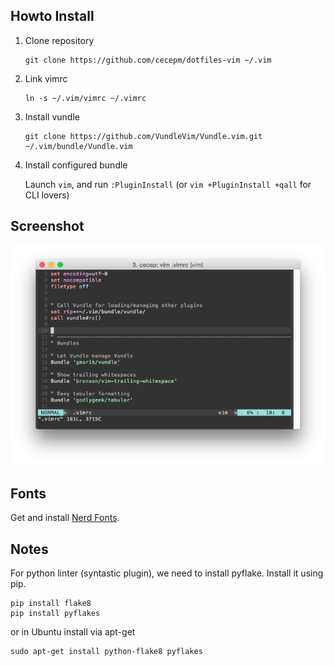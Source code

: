 ## Howto Install

1. Clone repository

    ```
    git clone https://github.com/cecepm/dotfiles-vim ~/.vim
    ```

2. Link vimrc

    ```
    ln -s ~/.vim/vimrc ~/.vimrc
    ```

3. Install vundle

    ```
    git clone https://github.com/VundleVim/Vundle.vim.git ~/.vim/bundle/Vundle.vim
    ```

4. Install configured bundle

    Launch `vim`, and run `:PluginInstall` (or `vim +PluginInstall +qall` for CLI lovers)

## Screenshot

![vim](https://raw.githubusercontent.com/cecepm/dotfiles/master/screenshot/vim.png)


## Fonts

Get and install [Nerd Fonts](https://github.com/ryanoasis/nerd-fonts).

## Notes

For python linter (syntastic plugin), we need to install pyflake. Install it
using pip.

```
pip install flake8
pip install pyflakes
```

or in Ubuntu install via apt-get

```
sudo apt-get install python-flake8 pyflakes
```
